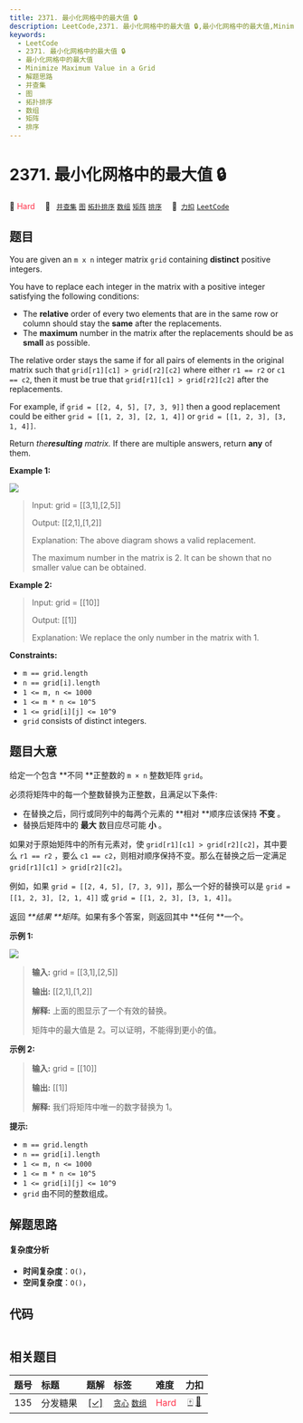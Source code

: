 ```yaml
---
title: 2371. 最小化网格中的最大值 🔒
description: LeetCode,2371. 最小化网格中的最大值 🔒,最小化网格中的最大值,Minimize Maximum Value in a Grid,解题思路,并查集,图,拓扑排序,数组,矩阵,排序
keywords:
  - LeetCode
  - 2371. 最小化网格中的最大值 🔒
  - 最小化网格中的最大值
  - Minimize Maximum Value in a Grid
  - 解题思路
  - 并查集
  - 图
  - 拓扑排序
  - 数组
  - 矩阵
  - 排序
---
```


# 2371. 最小化网格中的最大值 🔒

🔴 <font color=#ff334b>Hard</font>&emsp; 🔖&ensp; [`并查集`](/tag/union-find.md) [`图`](/tag/graph.md) [`拓扑排序`](/tag/topological-sort.md) [`数组`](/tag/array.md) [`矩阵`](/tag/matrix.md) [`排序`](/tag/sorting.md)&emsp; 🔗&ensp;[`力扣`](https://leetcode.cn/problems/minimize-maximum-value-in-a-grid) [`LeetCode`](https://leetcode.com/problems/minimize-maximum-value-in-a-grid)

## 题目

You are given an `m x n` integer matrix `grid` containing **distinct**
positive integers.

You have to replace each integer in the matrix with a positive integer
satisfying the following conditions:

  * The **relative** order of every two elements that are in the same row or column should stay the **same** after the replacements.
  * The **maximum** number in the matrix after the replacements should be as **small** as possible.

The relative order stays the same if for all pairs of elements in the original
matrix such that `grid[r1][c1] > grid[r2][c2]` where either `r1 == r2` or `c1
== c2`, then it must be true that `grid[r1][c1] > grid[r2][c2]` after the
replacements.

For example, if `grid = [[2, 4, 5], [7, 3, 9]]` then a good replacement could
be either `grid = [[1, 2, 3], [2, 1, 4]]` or `grid = [[1, 2, 3], [3, 1, 4]]`.

Return _the**resulting** matrix._ If there are multiple answers, return
**any** of them.



**Example 1:**

![](https://fastly.jsdelivr.net/gh/doocs/leetcode@main/solution/2300-2399/2371.Minimize%20Maximum%20Value%20in%20a%20Grid/images/grid2drawio.png)

> Input: grid = [[3,1],[2,5]]
> 
> Output: [[2,1],[1,2]]
> 
> Explanation: The above diagram shows a valid replacement.
> 
> The maximum number in the matrix is 2. It can be shown that no smaller value can be obtained.

**Example 2:**

> Input: grid = [[10]]
> 
> Output: [[1]]
> 
> Explanation: We replace the only number in the matrix with 1.

**Constraints:**

  * `m == grid.length`
  * `n == grid[i].length`
  * `1 <= m, n <= 1000`
  * `1 <= m * n <= 10^5`
  * `1 <= grid[i][j] <= 10^9`
  * `grid` consists of distinct integers.


## 题目大意

给定一个包含 **不同  **正整数的 `m × n` 整数矩阵 `grid`。

必须将矩阵中的每一个整数替换为正整数，且满足以下条件:

  * 在替换之后，同行或同列中的每两个元素的 **相对  **顺序应该保持 **不变** 。
  * 替换后矩阵中的 **最大** 数目应尽可能 **小** 。

如果对于原始矩阵中的所有元素对，使 `grid[r1][c1] > grid[r2][c2]`，其中要么 `r1 == r2` ，要么 `c1 ==
c2`，则相对顺序保持不变。那么在替换之后一定满足 `grid[r1][c1] > grid[r2][c2]`。

例如，如果 `grid = [[2, 4, 5], [7, 3, 9]]`，那么一个好的替换可以是 `grid = [[1, 2, 3], [2, 1,
4]]` 或 `grid = [[1, 2, 3], [3, 1, 4]]`。

返回 _**结果  **矩阵_。如果有多个答案，则返回其中 **任何  **一个。



**示例 1:**

![](https://fastly.jsdelivr.net/gh/doocs/leetcode@main/solution/2300-2399/2371.Minimize%20Maximum%20Value%20in%20a%20Grid/images/grid2drawio.png)

> 
> 
> 
> 
> 
> **输入:** grid = [[3,1],[2,5]]
> 
> **输出:** [[2,1],[1,2]]
> 
> **解释:** 上面的图显示了一个有效的替换。
> 
> 矩阵中的最大值是 2。可以证明，不能得到更小的值。
> 
> 

**示例 2:**

> 
> 
> 
> 
> 
> **输入:** grid = [[10]]
> 
> **输出:** [[1]]
> 
> **解释:** 我们将矩阵中唯一的数字替换为 1。
> 
> 



**提示:**

  * `m == grid.length`
  * `n == grid[i].length`
  * `1 <= m, n <= 1000`
  * `1 <= m * n <= 10^5`
  * `1 <= grid[i][j] <= 10^9`
  * `grid` 由不同的整数组成。


## 解题思路

#### 复杂度分析

- **时间复杂度**：`O()`，
- **空间复杂度**：`O()`，

## 代码

```javascript

```

## 相关题目

<!-- prettier-ignore -->
| 题号 | 标题 | 题解 | 标签 | 难度 | 力扣 |
| :------: | :------ | :------: | :------ | :------ | :------: |
| 135 | 分发糖果 | [[✓]](/problem/0135.md) |  [`贪心`](/tag/greedy.md) [`数组`](/tag/array.md) | <font color=#ff334b>Hard</font> | [🀄️](https://leetcode.cn/problems/candy) [🔗](https://leetcode.com/problems/candy) |